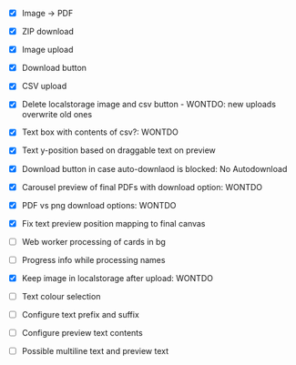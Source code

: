 - [x] Image -> PDF
- [x] ZIP download
- [x] Image upload
- [x] Download button
- [x] CSV upload
- [x] Delete localstorage image and csv button - WONTDO: new uploads overwrite old ones
- [x] Text box with contents of csv?: WONTDO
- [x] Text y-position based on draggable text on preview
- [x] Download button in case auto-downlaod is blocked: No Autodownload
- [x] Carousel preview of final PDFs with download option: WONTDO
- [x] PDF vs png download options: WONTDO
- [x] Fix text preview position mapping to final canvas
- [ ] Web worker processing of cards in bg
- [ ] Progress info while processing names
- [x] Keep image in localstorage after upload: WONTDO
- [ ] Text colour selection
- [ ] Configure text prefix and suffix
- [ ] Configure preview text contents
- [ ] Possible multiline text and preview text

